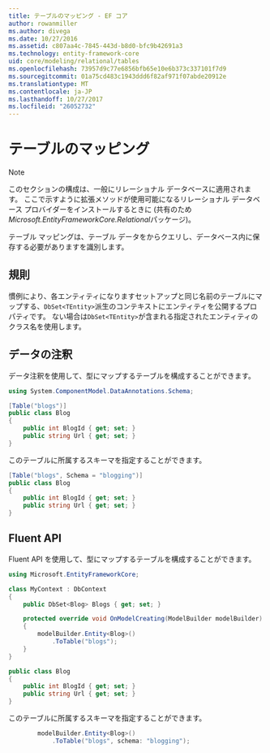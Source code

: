 ```yaml
---
title: テーブルのマッピング - EF コア
author: rowanmiller
ms.author: divega
ms.date: 10/27/2016
ms.assetid: c807aa4c-7845-443d-b8d0-bfc9b42691a3
ms.technology: entity-framework-core
uid: core/modeling/relational/tables
ms.openlocfilehash: 73957d9c77e6856bfb65e10e6b373c337101f7d9
ms.sourcegitcommit: 01a75cd483c1943ddd6f82af971f07abde20912e
ms.translationtype: MT
ms.contentlocale: ja-JP
ms.lasthandoff: 10/27/2017
ms.locfileid: "26052732"
---
```

# <a name="table-mapping"></a>テーブルのマッピング

> [!NOTE]  
> このセクションの構成は、一般にリレーショナル データベースに適用されます。 ここで示すように拡張メソッドが使用可能になるリレーショナル データベース プロバイダーをインストールするときに (共有のため*Microsoft.EntityFrameworkCore.Relational*パッケージ)。

テーブル マッピングは、テーブル データをからクエリし、データベース内に保存する必要がありますを識別します。

## <a name="conventions"></a>規則

慣例により、各エンティティになりますセットアップと同じ名前のテーブルにマップする、`DbSet<TEntity>`派生のコンテキストにエンティティを公開するプロパティです。 ない場合は`DbSet<TEntity>`が含まれる指定されたエンティティのクラス名を使用します。

## <a name="data-annotations"></a>データの注釈

データ注釈を使用して、型にマップするテーブルを構成することができます。

``` csharp
using System.ComponentModel.DataAnnotations.Schema;
```
``` csharp
[Table("blogs")]
public class Blog
{
    public int BlogId { get; set; }
    public string Url { get; set; }
}
```

このテーブルに所属するスキーマを指定することができます。

``` csharp
[Table("blogs", Schema = "blogging")]
public class Blog
{
    public int BlogId { get; set; }
    public string Url { get; set; }
}
```

## <a name="fluent-api"></a>Fluent API

Fluent API を使用して、型にマップするテーブルを構成することができます。

``` csharp
using Microsoft.EntityFrameworkCore;
```
``` csharp
class MyContext : DbContext
{
    public DbSet<Blog> Blogs { get; set; }

    protected override void OnModelCreating(ModelBuilder modelBuilder)
    {
        modelBuilder.Entity<Blog>()
            .ToTable("blogs");
    }
}

public class Blog
{
    public int BlogId { get; set; }
    public string Url { get; set; }
}
```

このテーブルに所属するスキーマを指定することができます。

<!-- [!code-csharp[Main](samples/core/relational/Modeling/FluentAPI/Samples/Relational/TableAndSchema.cs?highlight=2)] -->
``` csharp
        modelBuilder.Entity<Blog>()
            .ToTable("blogs", schema: "blogging");
```
